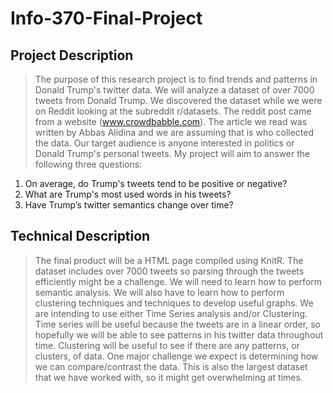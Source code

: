# Info-370-Final-Project
## Project Description ##
> The purpose of this research project is to find trends and patterns in Donald Trump's twitter data. We will analyze a dataset of over 7000 tweets from Donald Trump. We discovered the dataset while we were on Reddit looking at the subreddit r/datasets. The reddit post came from a website (www.crowdbabble.com). The article we read was written by Abbas Alidina and we are assuming that is who collected the data. Our target audience is anyone interested in politics or Donald Trump's personal tweets. My project will aim to answer the following three questions: 

1. On average, do Trump's tweets tend to be positive or negative?
2. What are Trump's most used words in his tweets?
3. Have Trump’s twitter semantics change over time?

## Technical Description ##
> The final product will be a HTML page compiled using KnitR. The dataset includes over 7000 tweets so parsing through the tweets efficiently might be a challenge. We will need to learn how to perform semantic analysis. We will also have to learn how to perform clustering techniques and techniques to develop useful graphs. We are intending to use either Time Series analysis and/or Clustering. Time series will be useful because the tweets are in a linear order, so hopefully we will be able to see patterns in his twitter data throughout time. Clustering will be useful to see if there are any patterns, or clusters, of data. One major challenge we expect is determining how we can compare/contrast the data. This is also the largest dataset that we have worked with, so it might get overwhelming
 at times.
